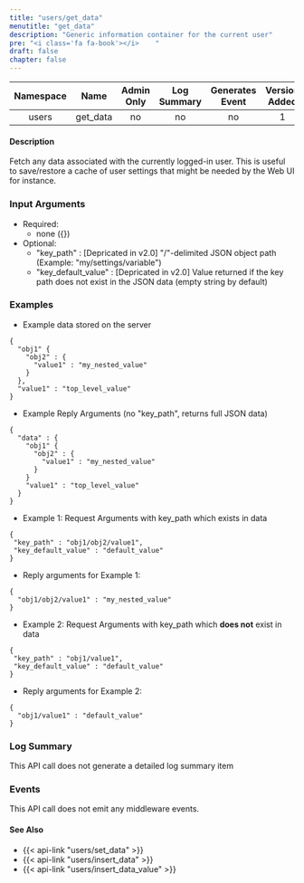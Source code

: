 ```yaml
---
title: "users/get_data"
menutitle: "get_data"
description: "Generic information container for the current user"
pre: "<i class='fa fa-book'></i>	"
draft: false
chapter: false
---
```


| Namespace | Name | Admin Only | Log Summary | Generates Event | Version Added
|:----------------:|:--------:|:--------:|:--------:|:--------:|:---:|
| users | get_data | no | no | no | 1 |

#### Description
Fetch any data associated with the currently logged-in user. 
This is useful to save/restore a cache of user settings that might be needed by the Web UI for instance.

### Input Arguments
* Required:
   * none ({})
* Optional:
   * "key_path" : [Depricated in v2.0] "/"-delimited JSON object path (Example: "my/settings/variable")
   * "key_default_value" : [Depricated in v2.0] Value returned if the key path does not exist in the JSON data (empty string by default)

### Examples
* Example data stored on the server

```
{
  "obj1" {
    "obj2" : {
      "value1" : "my_nested_value"
    }
  },
  "value1" : "top_level_value"
}
```

* Example Reply Arguments (no "key_path", returns full JSON data)

```
{
  "data" : {
    "obj1" {
      "obj2" : {
        "value1" : "my_nested_value"
      }
    }
    "value1" : "top_level_value"
  }
}
```

* Example 1: Request Arguments with key_path which exists in data

```
{
 "key_path" : "obj1/obj2/value1",
 "key_default_value" : "default_value"
}
```

* Reply arguments for Example 1:

```
{
  "obj1/obj2/value1" : "my_nested_value"
}
```

* Example 2: Request Arguments with key_path which **does not** exist in data

```
{
 "key_path" : "obj1/value1",
 "key_default_value" : "default_value"
}
```

* Reply arguments for Example 2:

```
{
  "obj1/value1" : "default_value"
}
```

### Log Summary
This API call does not generate a detailed log summary item


### Events
This API call does not emit any middleware events.

#### See Also
* {{< api-link "users/set_data" >}}
* {{< api-link "users/insert_data" >}}
* {{< api-link "users/insert_data_value" >}}
